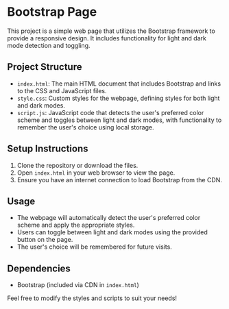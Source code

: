 # Bootstrap Page

This project is a simple web page that utilizes the Bootstrap framework to provide a responsive design. It includes functionality for light and dark mode detection and toggling.

## Project Structure

- `index.html`: The main HTML document that includes Bootstrap and links to the CSS and JavaScript files.
- `style.css`: Custom styles for the webpage, defining styles for both light and dark modes.
- `script.js`: JavaScript code that detects the user's preferred color scheme and toggles between light and dark modes, with functionality to remember the user's choice using local storage.

## Setup Instructions

1. Clone the repository or download the files.
2. Open `index.html` in your web browser to view the page.
3. Ensure you have an internet connection to load Bootstrap from the CDN.

## Usage

- The webpage will automatically detect the user's preferred color scheme and apply the appropriate styles.
- Users can toggle between light and dark modes using the provided button on the page.
- The user's choice will be remembered for future visits.

## Dependencies

- Bootstrap (included via CDN in `index.html`)

Feel free to modify the styles and scripts to suit your needs!